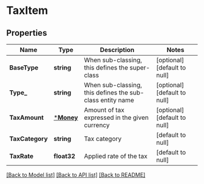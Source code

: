 # TaxItem

## Properties
Name | Type | Description | Notes
------------ | ------------- | ------------- | -------------
**BaseType** | **string** | When sub-classing, this defines the super-class | [optional] [default to null]
**Type_** | **string** | When sub-classing, this defines the sub-class entity name | [optional] [default to null]
**TaxAmount** | [***Money**](Money.md) | Amount of tax expressed in the given currency | [optional] [default to null]
**TaxCategory** | **string** | Tax category | [default to null]
**TaxRate** | **float32** | Applied rate of the tax | [default to null]

[[Back to Model list]](../README.md#documentation-for-models) [[Back to API list]](../README.md#documentation-for-api-endpoints) [[Back to README]](../README.md)



